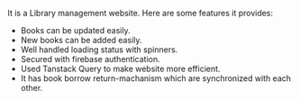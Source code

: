 It is a Library management website. Here are some features it provides:
- Books can be updated easily.
- New books can be added easily. 
- Well handled loading status with spinners.
- Secured with firebase authentication.
- Used Tanstack Query to make website more efficient.
- It has book borrow return-machanism which are synchronized with each other.